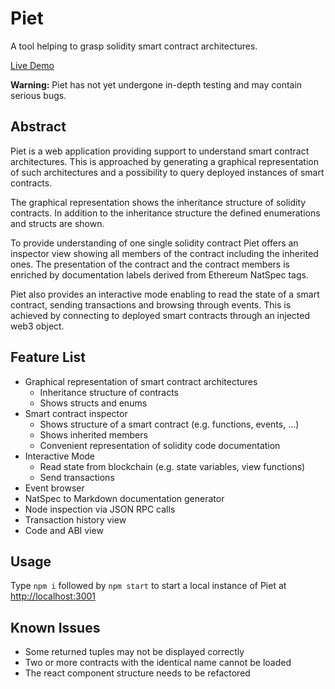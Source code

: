 # Piet
A tool helping to grasp solidity smart contract architectures.

[Live Demo](https://piet.slock.it/?container=examples%2Fexport1562664060589.piet.json)

**Warning:** Piet has not yet undergone in-depth testing and may contain serious bugs.

## Abstract
Piet is a web application providing support to understand smart contract architectures. 
This is approached by generating a graphical representation of such architectures and a possibility to query deployed instances of smart contracts.

The graphical representation shows the inheritance structure of solidity contracts. In addition to the inheritance structure the defined enumerations and structs are shown.

To provide understanding of one single solidity contract Piet offers an inspector view showing all members of the contract including the inherited ones.
The presentation of the contract and the contract members is enriched by documentation labels derived from Ethereum NatSpec tags.

Piet also provides an interactive mode enabling to read the state of a smart contract, sending transactions and browsing through events. This is achieved by connecting to deployed smart contracts through an injected web3 object.  


## Feature List
- Graphical representation of smart contract architectures
  - Inheritance structure of contracts
  - Shows structs and enums
- Smart contract inspector
  - Shows structure of a smart contract (e.g. functions, events, ...)
  - Shows inherited members
  - Convenient representation of solidity code documentation
- Interactive Mode
  - Read state from blockchain (e.g. state variables, view functions) 
  - Send transactions
- Event browser
- NatSpec to Markdown documentation generator
- Node inspection via JSON RPC calls
- Transaction history view
- Code and ABI view

## Usage
Type `npm i` followed by `npm start` to start a local instance of Piet at [http://localhost:3001](http://localhost:3001 ) 

## Known Issues
- Some returned tuples may not be displayed correctly
- Two or more contracts with the identical name cannot be loaded
- The react component structure needs to be refactored



